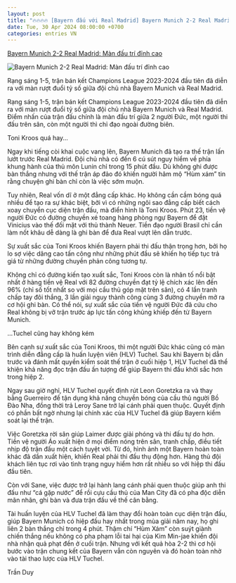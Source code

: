 ```yaml
---
layout: post
title: "🔥🔥🔥🔥 [Bayern đấu với Real Madrid] Bayern Munich 2-2 Real Madrid: Màn đấu trí đỉnh cao"
date: Tue, 30 Apr 2024 08:00:00 +0700
categories: entries VN
---
```

[Bayern Munich 2-2 Real Madrid: Màn đấu trí đỉnh cao](https://baodongnai.com.vn/the-thao/202405/bayern-munich-2-2-real-madrid-man-dau-tri-dinh-cao-8494e4f/)

![Bayern Munich 2-2 Real Madrid: Màn đấu trí đỉnh cao](https://baodongnai.com.vn/file/e7837c02876411cd0187645a2551379f/052024/tai_xuong_1_20240501212808.jpg?width=600&height=-&type=resize)

Rạng sáng 1-5, trận bán kết Champions League 2023-2024 đầu tiên đã diễn ra với màn rượt đuổi tỷ số giữa đội chủ nhà Bayern Munich và Real Madrid.

Rạng sáng 1-5, trận bán kết Champions League 2023-2024 đầu tiên đã diễn ra với màn rượt đuổi tỷ số giữa đội chủ nhà Bayern Munich và Real Madrid. Điểm nhấn của trận đấu chính là màn đấu trí giữa 2 người Đức, một người thi đấu trên sân, còn một người thì chỉ đạo ngoài đường biên.

Toni Kroos quá hay…

Ngay khi tiếng còi khai cuộc vang lên, Bayern Munich đã tạo ra thế trận lấn lướt trước Real Madrid. Đội chủ nhà có đến 6 cú sút nguy hiểm về phía khung hành của thủ môn Lunin chỉ trong 15 phút đầu. Dù không ghi được bàn thắng nhưng với thế trận áp đảo đó khiến người hâm mộ “Hùm xám” tin rằng chuyện ghi bàn chỉ còn là việc sớm muộn.

Tuy nhiên, Real vốn dĩ ở một đẳng cấp khác. Họ không cần cầm bóng quá nhiều để tạo ra sự khác biệt, bởi vì có những ngôi sao đẳng cấp biết cách xoay chuyển cục diện trận đấu, mà điển hình là Toni Kroos. Phút 23, tiền vệ người Đức có đường chuyền xé toang hàng phòng ngự Bayern để đặt Vinicius vào thế đối mặt với thủ thành Neuer. Tiền đạo người Brasil chỉ cần làm nốt khâu dễ dàng là ghi bàn để đưa Real vượt lên dẫn trước.

Sự xuất sắc của Toni Kroos khiến Bayern phải thi đấu thận trọng hơn, bởi họ lo sợ việc dâng cao tấn công như những phút đầu sẽ khiến họ tiếp tục trả giá từ những đường chuyền phản công tương tự.

Không chỉ có đường kiến tạo xuất sắc, Toni Kroos còn là nhân tố nổi bật nhất ở hàng tiền vệ Real với 82 đường chuyền đạt tỷ lệ chích xác lên đến 96% (chỉ số tốt nhất so với mọi cầu thủ góp mặt trên sân), có 4 lần tranh chấp tay đôi thắng, 3 lần giải nguy thành công cùng 3 đường chuyền mở ra cơ hội ghi bàn. Có thể nói, sự xuất sắc của tiền vệ người Đức đã cứu cho Real không bị vỡ trận trước áp lực tấn công khủng khiếp đến từ Bayern Munich.

…Tuchel cũng hay không kém

Bên cạnh sự xuất sắc của Toni Kroos, thì một người Đức khác cũng có màn trình diễn đẳng cấp là huấn luyện viên (HLV) Tuchel. Sau khi Bayern bị dẫn trước và đánh mất quyền kiểm soát thế trận ở cuối hiệp 1, HLV Tuchel đã thể khiện khả năng đọc trận đấu ấn tượng để giúp Bayern thi đấu khởi sắc hơn trong hiệp 2.

Ngay sau giờ nghỉ, HLV Tuchel quyết định rút Leon Goretzka ra và thay bằng Guerreiro để tận dụng khả năng chuyền bóng của cầu thủ người Bồ Đào Nha, đồng thời trả Leroy Sane trở lại cánh phải quen thuộc. Quyết định có phần bất ngờ nhưng lại chính xác của HLV Tuchel đã giúp Bayern kiểm soát lại thế trận.

Việc Goretzka rời sân giúp Laimer được giải phóng và thi đấu tự do hơn. Tiền vệ người Áo xuất hiện ở mọi điểm nóng trên sân, tranh chấp, điều tiết nhịp độ trận đấu một cách tuyệt vời. Từ đó, hình ảnh một Bayern hoàn toàn khác đã dần xuất hiện, khiến Real phải thi đấu thụ động hơn. Hàng thủ đội khách liên tục rơi vào tình trạng nguy hiểm hơn rất nhiều so với hiệp thi đấu đầu tiên.

Còn với Sane, việc được trở lại hành lang cánh phải quen thuộc giúp anh thi đấu như “cá gặp nước” để rồi cựu cầu thủ của Man City đã có pha độc diễn mãn nhãn, ghi bàn và đưa trận đấu về thế cân bằng.

Tài huấn luyện của HLV Tuchel đã làm thay đổi hoàn toàn cục diện trận đấu, giúp Bayern Munich có hiệp đấu hay nhất trong mùa giải năm nay, họ ghi liên 2 bàn thắng chỉ trong 4 phút. Thậm chí “Hùm Xám” còn suýt giành chiến thắng nếu không có pha phạm lỗi tai hại của Kim Min-jae khiến đội nhà nhận quả phạt đền ở cuối trận. Nhưng với kết quả hòa 2-2 thì cơ hội bước vào trận chung kết của Bayern vẫn còn nguyên và đó hoàn toàn nhờ vào tài thao lược của HLV Tuchel.

Trần Duy

